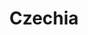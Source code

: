 ---
title: Czechia
linktitle: Czechia
description: I've been to Czechia many times and drove through it countless more - but most of it in my pre-digital days. I hope to scan my old photos one day.

---